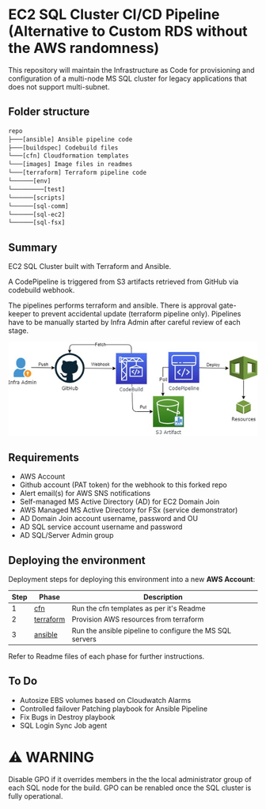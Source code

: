 # EC2 SQL Cluster CI/CD Pipeline (Alternative to Custom RDS without the AWS randomness)

This repository will maintain the Infrastructure as Code for provisioning and configuration of a multi-node MS SQL cluster for legacy applications that does not support multi-subnet.

## Folder structure

```cmd
repo
├───[ansible] Ansible pipeline code
├───[buildspec] Codebuild files
└───[cfn] Cloudformation templates
└───[images] Image files in readmes
└───[terraform] Terraform pipeline code
└──────[env]
└─────────[test]
└──────[scripts]
└──────[sql-comm]
└──────[sql-ec2]
└──────[sql-fsx]
```

## Summary

EC2 SQL Cluster built with Terraform and Ansible.

A CodePipeline is triggered from S3 artifacts retrieved from GitHub via codebuild webhook.

The pipelines performs terraform and ansible. There is approval gate-keeper to prevent accidental update (terraform pipeline only). Pipelines have to be manually started by Infra Admin after careful review of each stage.

![cfn workflow](images/CodePipeline_Webhook-Workflow.jpg)

## Requirements

- AWS Account
- Github account (PAT token) for the webhook to this forked repo
- Alert email(s) for AWS SNS notifications
- Self-managed MS Active Directory (AD) for EC2 Domain Join
- AWS Managed MS Active Directory for FSx (service demonstrator)
- AD Domain Join account username, password and OU
- AD SQL service account username and password
- AD SQL/Server Admin group

## Deploying the environment

Deployment steps for deploying this environment into a new **AWS Account**:

| Step | Phase | Description |
|-|-|-|
| 1 | [cfn](/cfn) | Run the cfn templates as per it's Readme |
| 2 | [terraform](/terraform) | Provision AWS resources from terraform |
| 3 | [ansible](/ansible) | Run the ansible pipeline to configure the MS SQL servers |

Refer to Readme files of each phase for further instructions.

## To Do

- Autosize EBS volumes based on Cloudwatch Alarms
- Controlled failover Patching playbook for Ansible Pipeline
- Fix Bugs in Destroy playbook
- SQL Login Sync Job agent

# ⚠ WARNING
Disable GPO if it overrides members in the the local administrator group of each SQL node for the build. GPO can be renabled once the SQL cluster is fully operational.
